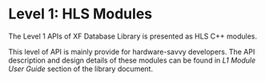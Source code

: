 # Level 1: HLS Modules

The Level 1 APIs of XF Database Library is presented as HLS C++ modules.

This level of API is mainly provide for hardware-savvy developers.
The API description and design details of these modules can be found
in _L1 Module User Guide_ section of the library document.
